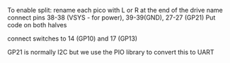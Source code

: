 To enable split:
rename each pico with L or R at the end of the drive name
connect pins 38-38 (VSYS - for power), 39-39(GND), 27-27 (GP21)
Put code on both halves

connect switches to 14 (GP10) and 17 (GP13)

GP21 is normally I2C but we use the PIO library to convert this to UART
